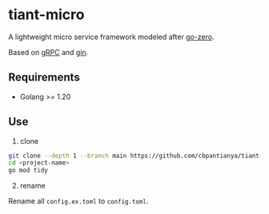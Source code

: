 # tiant-micro
A lightweight micro service framework modeled after [go-zero](https://go-zero.dev/).

Based on [gRPC](https://grpc.io/) and [gin](https://gin-gonic.com/).

## Requirements
- Golang >= 1.20

## Use

1. clone

```bash
git clone --depth 1 --branch main https://github.com/cbpantianya/tiant-micro.git <project-name>
cd <project-name>
go mod tidy
```

2. rename

Rename all `config.ex.toml` to `config.toml`.





